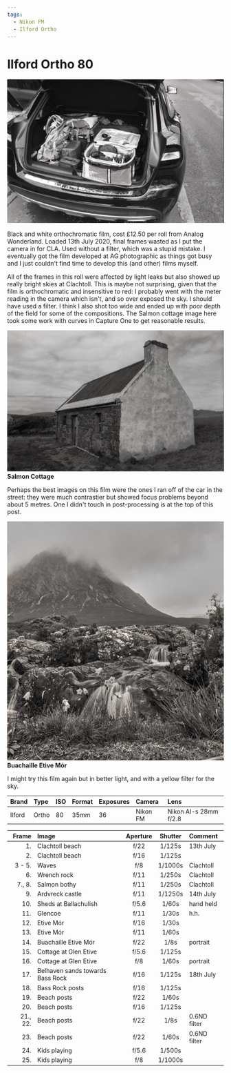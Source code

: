 ```yaml
---
tags:
  - Nikon FM
  - Ilford Ortho
---
```

# Ilford Ortho 80
![](/img/Ilford-Ortho-80-20201107_18355660.jpg)

Black and white orthochromatic film, cost £12.50 per roll from Analog Wonderland. Loaded 13th July 2020, final frames wasted as I put the camera in for CLA. Used without a filter, which was a stupid mistake. I eventually got the film developed at AG photographic as things got busy and I just couldn't find time to develop this (and other) films myself.

All of the frames in this roll were affected by light leaks but also showed up really bright skies at Clachtoll. This is maybe not surprising, given that the film is orthochromatic and insensitive to red: I probably went with the meter reading in the camera which isn't, and so over exposed the sky. I should have used a filter. I think I also shot too wide and ended up with poor depth of the field for some of the compositions. The Salmon cottage image here took some work with curves in Capture One to get reasonable results.

![](/img/Ilford-Ortho-80-20201107_18194742.jpg)
**Salmon Cottage**

Perhaps the best images on this film were the ones I ran off of the car in the street: they were much contrastier but showed focus problems beyond about 5 metres. One I didn't touch in post-processing is at the top of this post.

![](/img/Ilford-Ortho-80-20201107_18104233.jpg)
**Buachaille Etive Mór**

I might try this film again but in better light, and with a yellow filter for the sky.

Brand|Type|ISO|Format|Exposures|Camera|Lens
:----|:---|:--|:-----|:--------|:-----|:----
Ilford|Ortho|80|35mm|36|Nikon FM|Nikon AI-s 28mm f/2.8 

Frame|Image|Aperture|Shutter|Comment
----:|:----|:------:|:-----:|:------
1.|Clachtoll beach|f/22|1/125s|13th July
2.|Clachtoll beach|f/16|1/125s|
3 - 5.|Waves|f/8|1/1000s|Clachtoll
6.|Wrench rock|f/11|1/250s|Clachtoll
7., 8.|Salmon bothy|f/11|1/250s|Clachtoll
9.|Ardvreck castle|f/11|1/1250s|14th July
10.|Sheds at Ballachulish|f/5.6|1/60s|hand held
11.|Glencoe|f/11|1/30s|h.h.
12.|Etive Mór|f/16|1/30s
13.|Etive Mór|f/11|1/60s
14.|Buachaille Etive Mór|f/22|1/8s|portrait
15.|Cottage at Glen Etive|f/5.6|1/125s
16.|Cottage at Glen Etive|f/8|1/60s|portrait
17.|Belhaven sands towards Bass Rock|f/16|1/125s|18th July
18.|Bass Rock posts|f/16|1/125s
19.|Beach posts|f/22|1/60s
20.|Beach posts|f/16|1/125s
21., 22.|Beach posts|f/22|1/8s|0.6ND filter
23.|Beach posts|f/22|1/60s|0.6ND filter
24.|Kids playing|f/5.6|1/500s
25.|Kids playing|f/8|1/1000s
